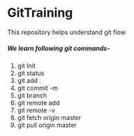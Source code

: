 # GitTraining
This repository helps understand git flow.
##### We learn following git commands-

1. git Init
2. git status
3. git add .
4. git commit -m 
5. git branch
6. git remote add 
7. git remote -v
8. git fetch origin master
9. git pull origin master 
